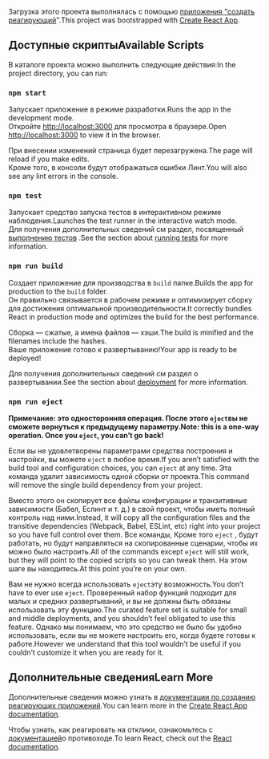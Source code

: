 <span data-ttu-id="c6c5c-101">Загрузка этого проекта выполнялась с помощью [приложения "создать реагирующий](https://github.com/facebook/create-react-app)".</span><span class="sxs-lookup"><span data-stu-id="c6c5c-101">This project was bootstrapped with [Create React App](https://github.com/facebook/create-react-app).</span></span>

## <a name="available-scripts"></a><span data-ttu-id="c6c5c-102">Доступные скрипты</span><span class="sxs-lookup"><span data-stu-id="c6c5c-102">Available Scripts</span></span>

<span data-ttu-id="c6c5c-103">В каталоге проекта можно выполнить следующие действия:</span><span class="sxs-lookup"><span data-stu-id="c6c5c-103">In the project directory, you can run:</span></span>

### `npm start`

<span data-ttu-id="c6c5c-104">Запускает приложение в режиме разработки.</span><span class="sxs-lookup"><span data-stu-id="c6c5c-104">Runs the app in the development mode.</span></span><br>
<span data-ttu-id="c6c5c-105">Откройте [http://localhost:3000](http://localhost:3000) для просмотра в браузере.</span><span class="sxs-lookup"><span data-stu-id="c6c5c-105">Open [http://localhost:3000](http://localhost:3000) to view it in the browser.</span></span>

<span data-ttu-id="c6c5c-106">При внесении изменений страница будет перезагружена.</span><span class="sxs-lookup"><span data-stu-id="c6c5c-106">The page will reload if you make edits.</span></span><br>
<span data-ttu-id="c6c5c-107">Кроме того, в консоли будут отображаться ошибки Линт.</span><span class="sxs-lookup"><span data-stu-id="c6c5c-107">You will also see any lint errors in the console.</span></span>

### `npm test`

<span data-ttu-id="c6c5c-108">Запускает средство запуска тестов в интерактивном режиме наблюдения.</span><span class="sxs-lookup"><span data-stu-id="c6c5c-108">Launches the test runner in the interactive watch mode.</span></span><br>
<span data-ttu-id="c6c5c-109">Для получения дополнительных сведений см раздел, посвященный [выполнению тестов](https://facebook.github.io/create-react-app/docs/running-tests) .</span><span class="sxs-lookup"><span data-stu-id="c6c5c-109">See the section about [running tests](https://facebook.github.io/create-react-app/docs/running-tests) for more information.</span></span>

### `npm run build`

<span data-ttu-id="c6c5c-110">Создает приложение для производства в `build` папке.</span><span class="sxs-lookup"><span data-stu-id="c6c5c-110">Builds the app for production to the `build` folder.</span></span><br>
<span data-ttu-id="c6c5c-111">Он правильно связывается в рабочем режиме и оптимизирует сборку для достижения оптимальной производительности.</span><span class="sxs-lookup"><span data-stu-id="c6c5c-111">It correctly bundles React in production mode and optimizes the build for the best performance.</span></span>

<span data-ttu-id="c6c5c-112">Сборка — сжатые, а имена файлов — хэши.</span><span class="sxs-lookup"><span data-stu-id="c6c5c-112">The build is minified and the filenames include the hashes.</span></span><br>
<span data-ttu-id="c6c5c-113">Ваше приложение готово к развертыванию!</span><span class="sxs-lookup"><span data-stu-id="c6c5c-113">Your app is ready to be deployed!</span></span>

<span data-ttu-id="c6c5c-114">Для получения дополнительных сведений [](https://facebook.github.io/create-react-app/docs/deployment) см раздел о развертывании.</span><span class="sxs-lookup"><span data-stu-id="c6c5c-114">See the section about [deployment](https://facebook.github.io/create-react-app/docs/deployment) for more information.</span></span>

### `npm run eject`

<span data-ttu-id="c6c5c-115">**Примечание: это односторонняя операция. После этого `eject`вы не сможете вернуться к предыдущему параметру.**</span><span class="sxs-lookup"><span data-stu-id="c6c5c-115">**Note: this is a one-way operation. Once you `eject`, you can’t go back!**</span></span>

<span data-ttu-id="c6c5c-116">Если вы не удовлетворены параметрами средства построения и настройки, вы можете `eject` в любое время.</span><span class="sxs-lookup"><span data-stu-id="c6c5c-116">If you aren’t satisfied with the build tool and configuration choices, you can `eject` at any time.</span></span> <span data-ttu-id="c6c5c-117">Эта команда удалит зависимость одной сборки от проекта.</span><span class="sxs-lookup"><span data-stu-id="c6c5c-117">This command will remove the single build dependency from your project.</span></span>

<span data-ttu-id="c6c5c-118">Вместо этого он скопирует все файлы конфигурации и транзитивные зависимости (Бабел, Еслинт и т. д.) в свой проект, чтобы иметь полный контроль над ними.</span><span class="sxs-lookup"><span data-stu-id="c6c5c-118">Instead, it will copy all the configuration files and the transitive dependencies (Webpack, Babel, ESLint, etc) right into your project so you have full control over them.</span></span> <span data-ttu-id="c6c5c-119">Все команды, Кроме того `eject` , будут работать, но будут направляться на скопированные сценарии, чтобы их можно было настроить.</span><span class="sxs-lookup"><span data-stu-id="c6c5c-119">All of the commands except `eject` will still work, but they will point to the copied scripts so you can tweak them.</span></span> <span data-ttu-id="c6c5c-120">На этом шаге вы находитесь.</span><span class="sxs-lookup"><span data-stu-id="c6c5c-120">At this point you’re on your own.</span></span>

<span data-ttu-id="c6c5c-121">Вам не нужно всегда использовать `eject`эту возможность.</span><span class="sxs-lookup"><span data-stu-id="c6c5c-121">You don’t have to ever use `eject`.</span></span> <span data-ttu-id="c6c5c-122">Проверенный набор функций подходит для малых и средних развертываний, и вы не должны быть обязаны использовать эту функцию.</span><span class="sxs-lookup"><span data-stu-id="c6c5c-122">The curated feature set is suitable for small and middle deployments, and you shouldn’t feel obligated to use this feature.</span></span> <span data-ttu-id="c6c5c-123">Однако мы понимаем, что это средство не было бы удобно использовать, если вы не можете настроить его, когда будете готовы к работе.</span><span class="sxs-lookup"><span data-stu-id="c6c5c-123">However we understand that this tool wouldn’t be useful if you couldn’t customize it when you are ready for it.</span></span>

## <a name="learn-more"></a><span data-ttu-id="c6c5c-124">Дополнительные сведения</span><span class="sxs-lookup"><span data-stu-id="c6c5c-124">Learn More</span></span>

<span data-ttu-id="c6c5c-125">Дополнительные сведения можно узнать в [документации по созданию реагирующих приложений](https://facebook.github.io/create-react-app/docs/getting-started).</span><span class="sxs-lookup"><span data-stu-id="c6c5c-125">You can learn more in the [Create React App documentation](https://facebook.github.io/create-react-app/docs/getting-started).</span></span>

<span data-ttu-id="c6c5c-126">Чтобы узнать, как реагировать на отклики, ознакомьтесь с [документацией](https://reactjs.org/)о противоходе.</span><span class="sxs-lookup"><span data-stu-id="c6c5c-126">To learn React, check out the [React documentation](https://reactjs.org/).</span></span>

